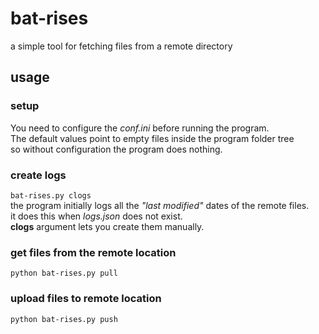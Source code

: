 # bat-rises
a simple tool for fetching files from a remote directory
## usage

### setup
You need to configure the _conf.ini_ before running the program.<br>
The default values point to empty files inside the program folder tree<br>
so without configuration the program does nothing.<br>

### create logs 
` bat-rises.py clogs `<br>
the program initially logs all the _"last modified"_ dates of the remote files.<br>
it does this when *logs.json* does not exist.<br>
**clogs** argument lets you create them manually.<br>

### get files from the remote location
` python bat-rises.py pull `
### upload files to remote location
` python bat-rises.py push `


